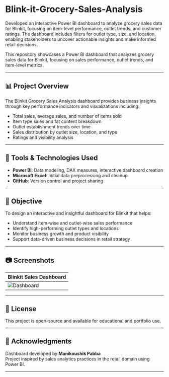 # Blink-it-Grocery-Sales-Analysis
Developed an interactive Power BI dashboard to analyze grocery sales data for Blinkit, focusing on item-level performance, outlet trends, and customer ratings. The dashboard includes filters for outlet type, size, and location, enabling stakeholders to uncover actionable insights and make informed retail decisions.

This repository showcases a Power BI dashboard that analyzes grocery sales data for Blinkit, focusing on sales performance, outlet trends, and item-level metrics.

---

## 📊 Project Overview

The Blinkit Grocery Sales Analysis dashboard provides business insights through key performance indicators and visualizations including:
- Total sales, average sales, and number of items sold
- Item type sales and fat content breakdown
- Outlet establishment trends over time
- Sales distribution by outlet size, location, and type
- Ratings and visibility analysis

---

## 🧰 Tools & Technologies Used

- **Power BI**: Data modeling, DAX measures, interactive dashboard creation
- **Microsoft Excel**: Initial data preprocessing and cleanup
- **GitHub**: Version control and project sharing

---

## 📌 Objective

To design an interactive and insightful dashboard for Blinkit that helps:
- Understand item-wise and outlet-wise sales performance
- Identify high-performing outlet types and locations
- Monitor business growth and product visibility
- Support data-driven business decisions in retail strategy

---

## 📷 Screenshots

| Blinkit Sales Dashboard |
|-------------------------|
| ![Dashboard](Dashboard.Dashboard.png) |

---

## 📎 License

This project is open-source and available for educational and portfolio use.

---

## 🙌 Acknowledgments

Dashboard developed by **Manikoushik Pabba**  
Project inspired by sales analytics practices in the retail domain using Power BI.

---
